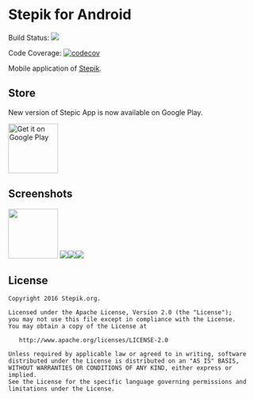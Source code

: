 # Stepik for Android
Build Status: <a href="https://tc.stepik.org/viewType.html?buildTypeId=Stepic_StepicMobile_Android_GooglePlay&guest=1"><img src="https://tc.stepik.org/app/rest/builds/buildType:(id:Stepic_StepicMobile_Android_GooglePlay)/statusIcon"/></a>

Code Coverage: [![codecov](https://codecov.io/gh/StepicOrg/stepik-android/branch/master/graph/badge.svg)](https://codecov.io/gh/StepicOrg/stepik-android)


Mobile application of [Stepik][1].

## Store
New version of Stepic App is now available on Google Play.

<a href='https://play.google.com/store/apps/details?id=org.stepic.droid&utm_source=global_co&utm_medium=prtnr&utm_content=Mar2515&utm_campaign=PartBadge&pcampaignid=MKT-Other-global-all-co-prtnr-py-PartBadge-Mar2515-1'><img alt='Get it on Google Play' height=100 src='https://play.google.com/intl/en_us/badges/images/generic/en_badge_web_generic.png'/></a>


## Screenshots
<img src="https://raw.githubusercontent.com/StepicOrg/stepik-android/master/screenshots/4-eng.png" width="100" height="100">
<img src="https://raw.githubusercontent.com/StepicOrg/stepik-android/master/screenshots/1-eng.png"><img src="https://raw.githubusercontent.com/StepicOrg/stepik-android/master/screenshots/2-eng.png"><img src="https://raw.githubusercontent.com/StepicOrg/stepik-android/master/screenshots/3-eng.png">

## License

    Copyright 2016 Stepik.org.

    Licensed under the Apache License, Version 2.0 (the "License");
    you may not use this file except in compliance with the License.
    You may obtain a copy of the License at

       http://www.apache.org/licenses/LICENSE-2.0

    Unless required by applicable law or agreed to in writing, software
    distributed under the License is distributed on an "AS IS" BASIS,
    WITHOUT WARRANTIES OR CONDITIONS OF ANY KIND, either express or implied.
    See the License for the specific language governing permissions and
    limitations under the License.


 [1]: htts://stepik.org
 [2]: https://play.google.com/store/apps/details?id=org.stepic.droid
